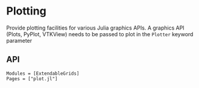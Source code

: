 # Plotting

Provide plotting facilities for various Julia graphics APIs.
A graphics API (Plots, PyPlot, VTKView) needs to be passed
to plot in the `Plotter` keyword parameter

## API

```@autodocs
Modules = [ExtendableGrids]
Pages = ["plot.jl"]
```
